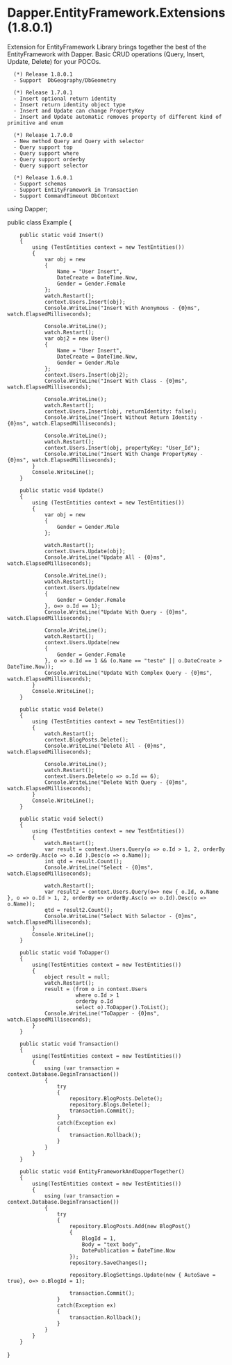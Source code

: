 # Dapper.EntityFramework.Extensions (1.8.0.1)
Extension for EntityFramework
      Library brings together the best of the EntityFramework with Dapper.
      Basic CRUD operations (Query, Insert, Update, Delete) for your POCOs.
      
      (*) Release 1.8.0.1
      - Support  DbGeography/DbGeometry

      (*) Release 1.7.0.1       
      - Insert optional return identity
      - Insert return identity object type
      - Insert and Update can change PropertyKey
      - Insert and Update automatic removes property of different kind of primitive and enum

      (*) Release 1.7.0.0
      - New method Query and Query with selector
      - Query support top
      - Query support where
      - Query support orderby
      - Query support selector
      
      (*) Release 1.6.0.1
      - Support schemas
      - Support EntityFramework in Transaction
      - Support CommandTimeout DbContext

using Dapper;

public class Example
{

        public static void Insert()
        {
            using (TestEntities context = new TestEntities())
            {
                var obj = new
                {                   
                    Name = "User Insert",
                    DateCreate = DateTime.Now,
                    Gender = Gender.Female
                };
                watch.Restart();
                context.Users.Insert(obj);
                Console.WriteLine("Insert With Anonymous - {0}ms", watch.ElapsedMilliseconds);

                Console.WriteLine();
                watch.Restart();
                var obj2 = new User()
                {
                    Name = "User Insert",
                    DateCreate = DateTime.Now,
                    Gender = Gender.Male
                };                
                context.Users.Insert(obj2);
                Console.WriteLine("Insert With Class - {0}ms", watch.ElapsedMilliseconds);

                Console.WriteLine();
                watch.Restart();                
                context.Users.Insert(obj, returnIdentity: false);
                Console.WriteLine("Insert Without Return Identity - {0}ms", watch.ElapsedMilliseconds);

                Console.WriteLine();
                watch.Restart();
                context.Users.Insert(obj, propertyKey: "User_Id");
                Console.WriteLine("Insert With Change PropertyKey - {0}ms", watch.ElapsedMilliseconds);           
            }
            Console.WriteLine();
        }

        public static void Update()
        {
            using (TestEntities context = new TestEntities())
            {
                var obj = new
                {
                    Gender = Gender.Male
                };

                watch.Restart();
                context.Users.Update(obj);
                Console.WriteLine("Update All - {0}ms", watch.ElapsedMilliseconds);

                Console.WriteLine();
                watch.Restart();
                context.Users.Update(new
                {
                    Gender = Gender.Female
                }, o=> o.Id == 1);
                Console.WriteLine("Update With Query - {0}ms", watch.ElapsedMilliseconds);

                Console.WriteLine();
                watch.Restart();
                context.Users.Update(new
                {
                    Gender = Gender.Female
                }, o => o.Id == 1 && (o.Name == "teste" || o.DateCreate > DateTime.Now));
                Console.WriteLine("Update With Complex Query - {0}ms", watch.ElapsedMilliseconds);
            }
            Console.WriteLine();
        }

        public static void Delete()
        {
            using (TestEntities context = new TestEntities())
            {
                watch.Restart();
                context.BlogPosts.Delete();
                Console.WriteLine("Delete All - {0}ms", watch.ElapsedMilliseconds);

                Console.WriteLine();
                watch.Restart();
                context.Users.Delete(o => o.Id == 6);
                Console.WriteLine("Delete With Query - {0}ms", watch.ElapsedMilliseconds);
            }
            Console.WriteLine();
        }

        public static void Select()
        {
            using (TestEntities context = new TestEntities())
            {
                watch.Restart();                
                var result = context.Users.Query(o => o.Id > 1, 2, orderBy => orderBy.Asc(o => o.Id ).Desc(o => o.Name));
                int qtd = result.Count();
                Console.WriteLine("Select - {0}ms", watch.ElapsedMilliseconds);

                watch.Restart();
                var result2 = context.Users.Query(o=> new { o.Id, o.Name }, o => o.Id > 1, 2, orderBy => orderBy.Asc(o => o.Id).Desc(o => o.Name));
                qtd = result2.Count();
                Console.WriteLine("Select With Selector - {0}ms", watch.ElapsedMilliseconds);
            }
            Console.WriteLine();
        }

        public static void ToDapper()
        {
            using(TestEntities context = new TestEntities())
            {
                object result = null;
                watch.Restart();
                result = (from o in context.Users
                          where o.Id > 1
                          orderby o.Id
                          select o).ToDapper().ToList();
                Console.WriteLine("ToDapper - {0}ms", watch.ElapsedMilliseconds);
            }
        }

        public static void Transaction()
        {
            using(TestEntities context = new TestEntities())
            {
                using (var transaction = context.Database.BeginTransaction())
                {
                    try
                    {
                        repository.BlogPosts.Delete();
                        repository.Blogs.Delete();
                        transaction.Commit();                        
                    }
                    catch(Exception ex)
                    {
                        transaction.Rollback();
                    }
                }
            }
        }

        public static void EntityFrameworkAndDapperTogether()
        {
            using(TestEntities context = new TestEntities())
            {
                using (var transaction = context.Database.BeginTransaction())
                {
                    try
                    {
                        repository.BlogPosts.Add(new BlogPost() 
                        {
                            BlogId = 1,
                            Body = "text body",
                            DatePublication = DateTime.Now
                        });
                        repository.SaveChanges();

                        repository.BlogSettings.Update(new { AutoSave = true}, o=> o.BlogId = 1);

                        transaction.Commit();                        
                    }
                    catch(Exception ex)
                    {
                        transaction.Rollback();
                    }
                }
            }
        }
}
